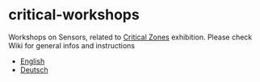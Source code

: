 # critical-workshops
Workshops on Sensors, related to [Critical Zones](https://zkm.de/en/exhibition/2020/05/critical-zones) exhibition.
Please check Wiki for general infos and instructions
  * [English](https://github.com/digital-codes/critical-workshops/wiki/Welcome)
  * [Deutsch](https://github.com/digital-codes/critical-workshops/wiki/Willkommen)

